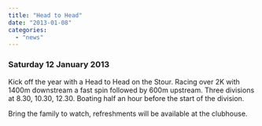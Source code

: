```yaml
---
title: "Head to Head"
date: "2013-01-08"
categories: 
  - "news"
---
```


### Saturday 12 January 2013

Kick off the year with a Head to Head on the Stour. Racing over 2K with 1400m downstream a fast spin followed by 600m upstream. Three divisions at 8.30, 10.30, 12.30. Boating half an hour before the start of the division.

Bring the family to watch, refreshments will be available at the clubhouse.
